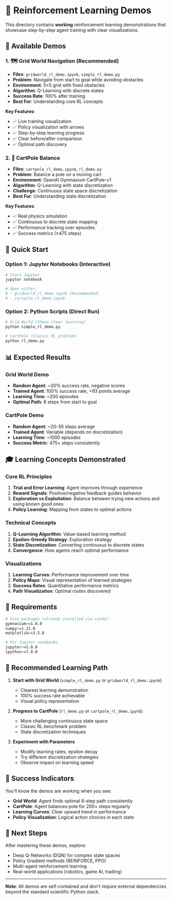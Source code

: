 # 🤖 Reinforcement Learning Demos

This directory contains **working** reinforcement learning demonstrations that showcase step-by-step agent training with clear visualizations.

## 📁 Available Demos

### 1. 🗺️ **Grid World Navigation** (Recommended)
- **Files**: `gridworld_rl_demo.ipynb`, `simple_rl_demo.py`
- **Problem**: Navigate from start to goal while avoiding obstacles
- **Environment**: 5×5 grid with fixed obstacles
- **Algorithm**: Q-Learning with discrete states
- **Success Rate**: 100% after training
- **Best For**: Understanding core RL concepts

**Key Features**:
- ✅ Live training visualization
- ✅ Policy visualization with arrows
- ✅ Step-by-step learning progress
- ✅ Clear before/after comparison
- ✅ Optimal path discovery

### 2. 🎯 **CartPole Balance**
- **Files**: `cartpole_rl_demo.ipynb`, `rl_demo.py`  
- **Problem**: Balance a pole on a moving cart
- **Environment**: OpenAI Gymnasium CartPole-v1
- **Algorithm**: Q-Learning with state discretization
- **Challenge**: Continuous state space discretization
- **Best For**: Understanding state discretization

**Key Features**:
- ✅ Real physics simulation
- ✅ Continuous to discrete state mapping
- ✅ Performance tracking over episodes
- ✅ Success metrics (≥475 steps)

## 🚀 Quick Start

### Option 1: Jupyter Notebooks (Interactive)
```bash
# Start Jupyter
jupyter notebook

# Open either:
# - gridworld_rl_demo.ipynb (Recommended)
# - cartpole_rl_demo.ipynb
```

### Option 2: Python Scripts (Direct Run)
```bash
# Grid World (Shows clear learning)
python simple_rl_demo.py

# CartPole (Classic RL problem)
python rl_demo.py
```

## 📊 Expected Results

### Grid World Demo
- **Random Agent**: ~30% success rate, negative scores
- **Trained Agent**: 100% success rate, +93 points average
- **Learning Time**: ~200 episodes
- **Optimal Path**: 8 steps from start to goal

### CartPole Demo  
- **Random Agent**: ~20-30 steps average
- **Trained Agent**: Variable (depends on discretization)
- **Learning Time**: ~1000 episodes
- **Success Metric**: 475+ steps consistently

## 🎓 Learning Concepts Demonstrated

### Core RL Principles
1. **Trial and Error Learning**: Agent improves through experience
2. **Reward Signals**: Positive/negative feedback guides behavior
3. **Exploration vs Exploitation**: Balance between trying new actions and using known good ones
4. **Policy Learning**: Mapping from states to optimal actions

### Technical Concepts
1. **Q-Learning Algorithm**: Value-based learning method
2. **Epsilon-Greedy Strategy**: Exploration strategy
3. **State Discretization**: Converting continuous to discrete states
4. **Convergence**: How agents reach optimal performance

### Visualizations
1. **Learning Curves**: Performance improvement over time
2. **Policy Maps**: Visual representation of learned strategies
3. **Success Rates**: Quantitative performance metrics
4. **Path Visualization**: Optimal routes discovered

## 🔧 Requirements

```bash
# Core packages (already installed via conda)
gymnasium>=1.0.0
numpy>=1.21.0
matplotlib>=3.5.0

# For Jupyter notebooks
jupyter>=1.0.0
ipython>=7.0.0
```

## 🎯 Recommended Learning Path

1. **Start with Grid World** (`simple_rl_demo.py` or `gridworld_rl_demo.ipynb`)
   - Clearest learning demonstration
   - 100% success rate achievable
   - Visual policy representation

2. **Progress to CartPole** (`rl_demo.py` or `cartpole_rl_demo.ipynb`)
   - More challenging continuous state space
   - Classic RL benchmark problem
   - State discretization techniques

3. **Experiment with Parameters**
   - Modify learning rates, epsilon decay
   - Try different discretization strategies
   - Observe impact on learning speed

## 🎉 Success Indicators

You'll know the demos are working when you see:

- **Grid World**: Agent finds optimal 8-step path consistently
- **CartPole**: Agent balances pole for 200+ steps regularly
- **Learning Curves**: Clear upward trend in performance
- **Policy Visualization**: Logical action choices in each state

## 🚀 Next Steps

After mastering these demos, explore:
- Deep Q-Networks (DQN) for complex state spaces
- Policy Gradient methods (REINFORCE, PPO)
- Multi-agent reinforcement learning
- Real-world applications (robotics, game AI, trading)

---

**Note**: All demos are self-contained and don't require external dependencies beyond the standard scientific Python stack.
